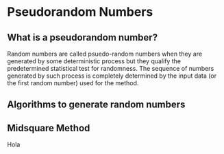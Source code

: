 # Pseudorandom Numbers
## What is a pseudorandom number?
Random numbers are called psuedo-random numbers when they are generated by some deterministic process but they qualify the predetermined statistical test for randomness. The sequence of numbers generated by such process is completely determined by the input data (or the first random number) used for the method.

## Algorithms to generate random numbers
<h2>Midsquare Method</h2>
<p>Hola</p>
   
  